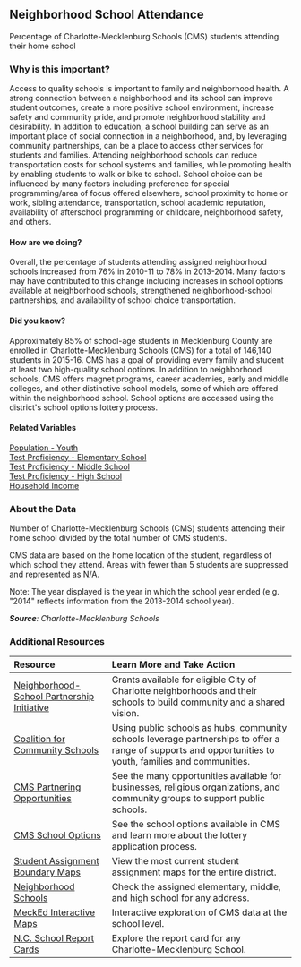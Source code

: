 ## Neighborhood School Attendance 
Percentage of Charlotte-Mecklenburg Schools (CMS) students attending their home school

### Why is this important?
Access to quality schools is important to family and neighborhood health. A strong connection between a neighborhood and its school can improve student outcomes, create a more positive school environment, increase safety and community pride, and promote neighborhood stability and desirability. In addition to education, a school building can serve as an important place of social connection in a neighborhood, and, by leveraging community partnerships, can be a place to access other services for students and families. Attending neighborhood schools can reduce transportation costs for school systems and families, while promoting health by enabling students to walk or bike to school. School choice can be influenced by many factors including preference for special programming/area of focus offered elsewhere, school proximity to home or work, sibling attendance, transportation, school academic reputation, availability of afterschool programming or childcare, neighborhood safety, and others.

#### How are we doing?
Overall, the percentage of students attending assigned neighborhood schools increased from 76% in 2010-11 to 78% in 2013-2014. Many factors may have contributed to this change including increases in school options available at neighborhood schools, strengthened neighborhood-school partnerships, and availability of school choice transportation. 

#### Did you know?
Approximately 85% of school-age students in Mecklenburg County are enrolled in Charlotte-Mecklenburg Schools (CMS) for a total of 146,140 students in 2015-16. CMS has a goal of providing every family and student at least two high-quality school options. In addition to neighborhood schools, CMS offers magnet programs, career academies, early and middle colleges, and other distinctive school models, some of which are offered within the neighborhood school. School options are accessed using the district's school options lottery process.

#### Related Variables
<a href="javascript:void(0)" onclick="model.metricId = 'm12'">Population - Youth</a>  
<a href="javascript:void(0)" onclick="model.metricId = 'm62'">Test Proficiency - Elementary School</a>  
<a href="javascript:void(0)" onclick="model.metricId = 'm63'">Test Proficiency - Middle School</a>  
<a href="javascript:void(0)" onclick="model.metricId = 'm64'">Test Proficiency - High School</a>  
<a href="javascript:void(0)" onclick="model.metricId = 'm37'">Household Income</a>  


### About the Data
Number of Charlotte-Mecklenburg Schools (CMS) students attending their home school divided by the total number of CMS students. 

CMS data are based on the home location of the student, regardless of which school they attend. Areas with fewer than 5 students are suppressed and represented as N/A.

Note: The year displayed is the year in which the school year ended (e.g. "2014" reflects information from the 2013-2014 school year).  

_**Source**: Charlotte-Mecklenburg Schools_

### Additional Resources
|Resource | Learn More and Take Action | 
|:--- | :--- |
|[Neighborhood-School Partnership Initiative](http://charmeck.org/city/charlotte/nbs/communityengagement/nmg/pages/neighborhoodschoolpartnershipgrants.aspx) |Grants available for eligible City of Charlotte neighborhoods and their schools to build community and a shared vision.
|[Coalition for Community Schools](http://www.communityschools.org/)|Using public schools as hubs, community schools leverage partnerships to offer a range of supports and opportunities to youth, families and communities.
|[CMS Partnering Opportunities](http://www.cms.k12.nc.us/cmsdepartments/vp/Pages/PartneringOpportunities.aspx)|See the many opportunities available for businesses, religious organizations, and community groups to support public schools.
|[CMS School Options](http://www.cms.k12.nc.us/cmsdepartments/ci/MagnetPrograms/Pages/default.aspx)|See the school options available in CMS and learn more about the lottery application process.
|[Student Assignment Boundary Maps](http://www.cms.k12.nc.us/cmsdepartments/StudentPlacement/Pages/BoundaryMaps.aspx)| View the most current student assignment maps for the entire district.
|[Neighborhood Schools](http://mcmap.org/geoportal/?q=schools-home)| Check the assigned elementary, middle, and high school for any address.
|[MeckEd Interactive Maps](http://www.mecked.org/mecked-interactive-data-maps-of-cms/)|Interactive exploration of CMS data at the school level.
|[N.C. School Report Cards](http://www.ncreportcards.org/src/search.jsp?pYear=2012-2013&pList=1&pListVal=600%3ACharlotte-Mecklenburg+Schools+++++++++++&GO2=GO)| Explore the report card for any Charlotte-Mecklenburg School.
